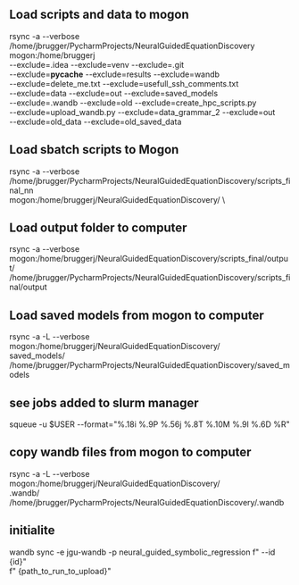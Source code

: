 ## Load scripts and data to mogon
rsync -a --verbose  \
/home/jbrugger/PycharmProjects/NeuralGuidedEquationDiscovery \
mogon:/home/bruggerj \
--exclude=.idea --exclude=venv --exclude=.git \
--exclude=__pycache__ --exclude=results --exclude=wandb  \
--exclude=delete_me.txt  --exclude=usefull_ssh_comments.txt \
--exclude=data --exclude=out  --exclude=saved_models \
--exclude=.wandb --exclude=old --exclude=create_hpc_scripts.py\
--exclude=upload_wandb.py --exclude=data_grammar_2 --exclude=out \
--exclude=old_data --exclude=old_saved_data

## Load sbatch scripts to Mogon
rsync -a --verbose  \
/home/jbrugger/PycharmProjects/NeuralGuidedEquationDiscovery/scripts_final_nn \
mogon:/home/bruggerj/NeuralGuidedEquationDiscovery/ \

## Load output folder to computer
rsync -a --verbose  \
mogon:/home/bruggerj/NeuralGuidedEquationDiscovery/scripts_final/output/ \
/home/jbrugger/PycharmProjects/NeuralGuidedEquationDiscovery/scripts_final/output 


## Load saved models from mogon to computer 
rsync -a  -L --verbose    mogon:/home/bruggerj/NeuralGuidedEquationDiscovery/\
saved_models/  /home/jbrugger/PycharmProjects/NeuralGuidedEquationDiscovery/saved_models

## see jobs added to slurm manager 
 squeue -u  $USER --format="%.18i %.9P %.56j %.8T %.10M %.9l %.6D %R"

##  copy wandb files from mogon to computer
rsync -a  -L --verbose  mogon:/home/bruggerj/NeuralGuidedEquationDiscovery/\
.wandb/  /home/jbrugger/PycharmProjects/NeuralGuidedEquationDiscovery/.wandb



## initialite 
wandb sync -e jgu-wandb -p neural_guided_symbolic_regression
                      f" --id {id}" \
                      f" {path_to_run_to_upload}"

